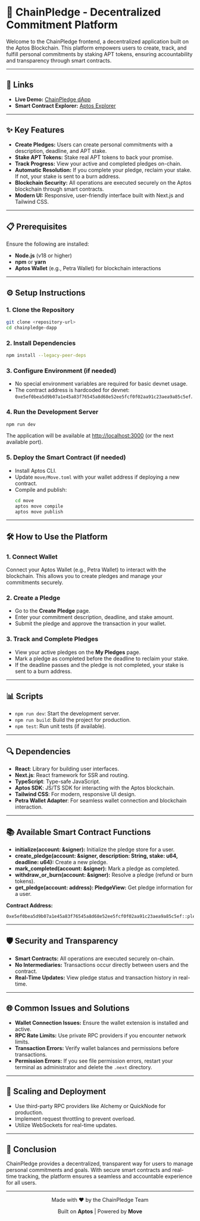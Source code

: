 # 🚀 ChainPledge - Decentralized Commitment Platform

Welcome to the ChainPledge frontend, a decentralized application built on the Aptos Blockchain. This platform empowers users to create, track, and fulfill personal commitments by staking APT tokens, ensuring accountability and transparency through smart contracts.

---

## 🔗 Links
- **Live Demo:** [ChainPledge dApp](https://chain-pledge.vercel.app/)
- **Smart Contract Explorer:** [Aptos Explorer](https://explorer.aptoslabs.com/account/0xe5ef0bea5d9b07a1e45a83f76545a8d68e52ee5fcf0f02aa91c23aea9a85c5ef?network=devnet)

---

## ✨ Key Features
- **Create Pledges:** Users can create personal commitments with a description, deadline, and APT stake.
- **Stake APT Tokens:** Stake real APT tokens to back your promise.
- **Track Progress:** View your active and completed pledges on-chain.
- **Automatic Resolution:** If you complete your pledge, reclaim your stake. If not, your stake is sent to a burn address.
- **Blockchain Security:** All operations are executed securely on the Aptos blockchain through smart contracts.
- **Modern UI:** Responsive, user-friendly interface built with Next.js and Tailwind CSS.

---

## 📋 Prerequisites
Ensure the following are installed:
- **Node.js** (v18 or higher)
- **npm** or **yarn**
- **Aptos Wallet** (e.g., Petra Wallet) for blockchain interactions

---

## ⚙️ Setup Instructions

### 1. Clone the Repository
```sh
git clone <repository-url>
cd chainpledge-dapp
```

### 2. Install Dependencies
```sh
npm install --legacy-peer-deps
```

### 3. Configure Environment (if needed)
- No special environment variables are required for basic devnet usage.
- The contract address is hardcoded for devnet: `0xe5ef0bea5d9b07a1e45a83f76545a8d68e52ee5fcf0f02aa91c23aea9a85c5ef`.

### 4. Run the Development Server
```sh
npm run dev
```
The application will be available at [http://localhost:3000](http://localhost:3000) (or the next available port).

### 5. Deploy the Smart Contract (if needed)
- Install Aptos CLI.
- Update `move/Move.toml` with your wallet address if deploying a new contract.
- Compile and publish:
  ```sh
  cd move
  aptos move compile
  aptos move publish
  ```

---

## 🛠 How to Use the Platform

### 1. Connect Wallet
Connect your Aptos Wallet (e.g., Petra Wallet) to interact with the blockchain. This allows you to create pledges and manage your commitments securely.

### 2. Create a Pledge
- Go to the **Create Pledge** page.
- Enter your commitment description, deadline, and stake amount.
- Submit the pledge and approve the transaction in your wallet.

### 3. Track and Complete Pledges
- View your active pledges on the **My Pledges** page.
- Mark a pledge as completed before the deadline to reclaim your stake.
- If the deadline passes and the pledge is not completed, your stake is sent to a burn address.

---

## 📊 Scripts
- `npm run dev`: Start the development server.
- `npm run build`: Build the project for production.
- `npm test`: Run unit tests (if available).

---

## 🔍 Dependencies
- **React**: Library for building user interfaces.
- **Next.js**: React framework for SSR and routing.
- **TypeScript**: Type-safe JavaScript.
- **Aptos SDK**: JS/TS SDK for interacting with the Aptos blockchain.
- **Tailwind CSS**: For modern, responsive UI design.
- **Petra Wallet Adapter**: For seamless wallet connection and blockchain interaction.

---

## 📚 Available Smart Contract Functions
- **initialize(account: &signer):** Initialize the pledge store for a user.
- **create_pledge(account: &signer, description: String, stake: u64, deadline: u64):** Create a new pledge.
- **mark_completed(account: &signer):** Mark a pledge as completed.
- **withdraw_or_burn(account: &signer):** Resolve a pledge (refund or burn tokens).
- **get_pledge(account: address): PledgeView:** Get pledge information for a user.

**Contract Address:**
```
0xe5ef0bea5d9b07a1e45a83f76545a8d68e52ee5fcf0f02aa91c23aea9a85c5ef::pledge
```

---

## 🛡 Security and Transparency
- **Smart Contracts:** All operations are executed securely on-chain.
- **No Intermediaries:** Transactions occur directly between users and the contract.
- **Real-Time Updates:** View pledge status and transaction history in real-time.

---

## 🌐 Common Issues and Solutions
- **Wallet Connection Issues:** Ensure the wallet extension is installed and active.
- **RPC Rate Limits:** Use private RPC providers if you encounter network limits.
- **Transaction Errors:** Verify wallet balances and permissions before transactions.
- **Permission Errors:** If you see file permission errors, restart your terminal as administrator and delete the `.next` directory.

---

## 🚀 Scaling and Deployment
- Use third-party RPC providers like Alchemy or QuickNode for production.
- Implement request throttling to prevent overload.
- Utilize WebSockets for real-time updates.

---

## 🎉 Conclusion
ChainPledge provides a decentralized, transparent way for users to manage personal commitments and goals. With secure smart contracts and real-time tracking, the platform ensures a seamless and accountable experience for all users.

---

<div align="center">
  <p>Made with ❤️ by the ChainPledge Team</p>
  <p>Built on <strong>Aptos</strong> | Powered by <strong>Move</strong></p>
</div> 
